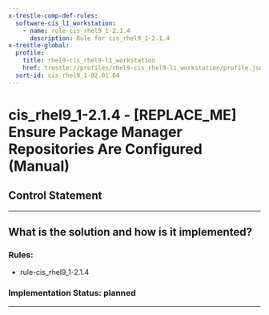 ```yaml
---
x-trestle-comp-def-rules:
  software-cis_l1_workstation:
    - name: rule-cis_rhel9_1-2.1.4
      description: Rule for cis_rhel9_1-2.1.4
x-trestle-global:
  profile:
    title: rhel9-cis_rhel9-l1_workstation
    href: trestle://profiles/rhel9-cis_rhel9-l1_workstation/profile.json
  sort-id: cis_rhel9_1-02.01.04
---
```


# cis_rhel9_1-2.1.4 - \[REPLACE_ME\] Ensure Package Manager Repositories Are Configured (Manual)

## Control Statement

______________________________________________________________________

## What is the solution and how is it implemented?

<!-- For implementation status enter one of: implemented, partial, planned, alternative, not-applicable -->

<!-- Note that the list of rules under ### Rules: is read-only and changes will not be captured after assembly to JSON -->

<!-- Add control implementation description here for control: cis_rhel9_1-2.1.4 -->

### Rules:

  - rule-cis_rhel9_1-2.1.4

### Implementation Status: planned

______________________________________________________________________
